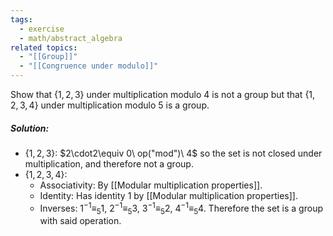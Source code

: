 ```yaml
---
tags:
  - exercise
  - math/abstract_algebra
related topics:
  - "[[Group]]"
  - "[[Congruence under modulo]]"
---
```

Show that $\{1, 2, 3\}$ under multiplication modulo $4$ is not a group but that $\{1, 2, 3, 4\}$ under multiplication modulo $5$ is a group.
##### Solution:
- $\{1, 2, 3\}$:
	$2\cdot2\equiv 0\ op("mod")\ 4$ so the set is not closed under multiplication, and therefore not a group.
- $\{1, 2, 3, 4\}$:
	- Associativity:
		By [[Modular multiplication properties]].
	- Identity:
		Has identity $1$ by [[Modular multiplication properties]].
	- Inverses:
		$1^{-1}\equiv_5 1$, $2^{-1}\equiv_5 3$, $3^{-1}\equiv_5 2$, $4^{-1}\equiv_5 4$.
	Therefore the set is a group with said operation.